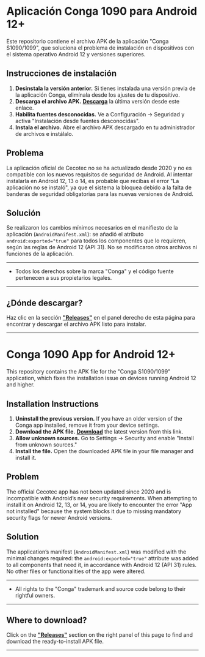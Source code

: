 # Aplicación Conga 1090 para Android 12+

Este repositorio contiene el archivo APK de la aplicación "Conga S1090/1099", que soluciona el problema de instalación en dispositivos con el sistema operativo Android 12 y versiones superiores.

## Instrucciones de instalación

1. **Desinstala la versión anterior.** Si tienes instalada una versión previa de la aplicación Conga, elimínala desde los ajustes de tu dispositivo.
2. **Descarga el archivo APK.** **[Descarga](https://github.com/aevfly/conga-1090-android/releases/download/v1.0-5/conga.apk)**  la última versión desde este enlace.
3. **Habilita fuentes desconocidas.** Ve a Configuración -> Seguridad y activa "Instalación desde fuentes desconocidas".
4. **Instala el archivo.** Abre el archivo APK descargado en tu administrador de archivos e instálalo.
   
## Problema

La aplicación oficial de Cecotec no se ha actualizado desde 2020 y no es compatible con los nuevos requisitos de seguridad de Android. Al intentar instalarla en Android 12, 13 o 14, es probable que recibas el error "La aplicación no se instaló", ya que el sistema la bloquea debido a la falta de banderas de seguridad obligatorias para las nuevas versiones de Android.

## Solución

Se realizaron los cambios mínimos necesarios en el manifiesto de la aplicación (`AndroidManifest.xml`): se añadió el atributo `android:exported="true"` para todos los componentes que lo requieren, según las reglas de Android 12 (API 31). No se modificaron otros archivos ni funciones de la aplicación.

---

* Todos los derechos sobre la marca "Conga" y el código fuente pertenecen a sus propietarios legales.

---

## ¿Dónde descargar?

Haz clic en la sección **["Releases"](https://github.com/aevfly/conga-1090-android/releases)** en el panel derecho de esta página para encontrar y descargar el archivo APK listo para instalar.

---

###

# Conga 1090 App for Android 12+

This repository contains the APK file for the "Conga S1090/1099" application, which fixes the installation issue on devices running Android 12 and higher.

## Installation Instructions
1. **Uninstall the previous version.** If you have an older version of the Conga app installed, remove it from your device settings.
2. **Download the APK file.** **[Download](https://github.com/aevfly/conga-1090-android/releases/download/v1.0-5/conga.apk)**  the latest version from this link.
3. **Allow unknown sources.** Go to Settings -> Security and enable "Install from unknown sources."
4. **Install the file.** Open the downloaded APK file in your file manager and install it.

## Problem

The official Cecotec app has not been updated since 2020 and is incompatible with Android’s new security requirements. When attempting to install it on Android 12, 13, or 14, you are likely to encounter the error "App not installed" because the system blocks it due to missing mandatory security flags for newer Android versions.

## Solution

The application’s manifest (`AndroidManifest.xml`) was modified with the minimal changes required: the `android:exported="true"` attribute was added to all components that need it, in accordance with Android 12 (API 31) rules. No other files or functionalities of the app were altered.

---

* All rights to the "Conga" trademark and source code belong to their rightful owners.

---

## Where to download?

Click on the **["Releases"](https://github.com/aevfly/conga-1090-android/releases)** section on the right panel of this page to find and download the ready-to-install APK file.

---
